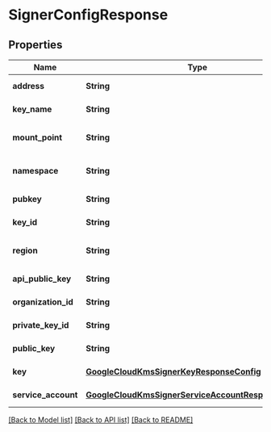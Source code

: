 # SignerConfigResponse
## Properties

| Name | Type | Description | Notes |
|------------ | ------------- | ------------- | -------------|
| **address** | **String** |  | [default to null] |
| **key\_name** | **String** |  | [default to null] |
| **mount\_point** | **String** |  | [optional] [default to null] |
| **namespace** | **String** |  | [optional] [default to null] |
| **pubkey** | **String** |  | [default to null] |
| **key\_id** | **String** |  | [default to null] |
| **region** | **String** |  | [optional] [default to null] |
| **api\_public\_key** | **String** |  | [default to null] |
| **organization\_id** | **String** |  | [default to null] |
| **private\_key\_id** | **String** |  | [default to null] |
| **public\_key** | **String** |  | [default to null] |
| **key** | [**GoogleCloudKmsSignerKeyResponseConfig**](GoogleCloudKmsSignerKeyResponseConfig.md) |  | [default to null] |
| **service\_account** | [**GoogleCloudKmsSignerServiceAccountResponseConfig**](GoogleCloudKmsSignerServiceAccountResponseConfig.md) |  | [default to null] |

[[Back to Model list]](../README.md#documentation-for-models) [[Back to API list]](../README.md#documentation-for-api-endpoints) [[Back to README]](../README.md)

